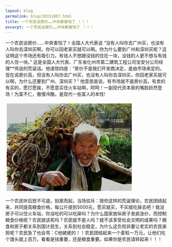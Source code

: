 ```yaml
---
layout: blog
permalink: blog/20151007.html
title: 一个农民谈房价……中央都害怕了 ！！！
excerpt: 一个农民谈房价……中央都害怕了 ！！！
---
```


一个农民谈房价……中央害怕了！全国人大代表说 “没有人叫你去广州买，也没有人叫你去深圳买啊，你可以回老家买就可以啊。你为什么要到广州和深圳买呢？这证明这个市场还有吸引力。有钱人不想跟没钱的住在一块，没钱的人更不想与有钱的人住一块。” 这是全国人大代表、广东省化州市第二建筑工程公司宝安分公司经理**伟说的荒诞话。他语惊四座：“房价不是我们开发商决定，是由市场来定的。现在说房价高，但没有人叫你去广州买，也没有人叫你去深圳买，你回老家买就可以啊，为什么还要到广州、深圳买？” 他意思是说，有市场就不是房价高，有卖的有买的，愿打愿挨，不愿意买住火车站啊，呵呵！一副现代资本家的嘴脸跃然登场！为富不仁，傲慢冷酷，是现代一些富人的本性!

![](/images/20151107172353.png)

一个农民听后怒不可遏，拍案而起，当场驳斥：按你这样的荒诞理论，农民团结起来，共同提高粮食价格，每公斤提到5000元，愿买就买，不买就吃屎去吧！我没房子可以住火车站，你没吃的可以吃屎吗？为什么国家放纵房子发疯涨价，而控制粮食价格呢？农民就该死吗？农民就不是人吗？就不该享受社会文明的成果吗？粮食和房子都关系到国计民生，关系到社会稳定，为什么这负担非要让老实的农民承担呢？农民急了也会骂：C他姥姥的！！农民团结起来一个麦粒一万元，让他们吃个馒头就上百万，看看是钱重要，还是粮食重要。如果你是农民请转起来！！！

